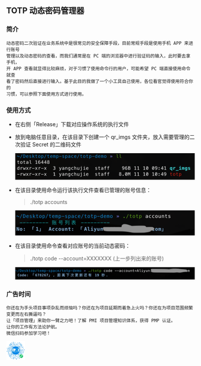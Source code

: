 ## TOTP 动态密码管理器

### 简介

    动态密码二次验证在业务系统中是很常见的安全保障手段，目前常规手段是使用手机 APP 来进行账号
    管理以及动态密码的查看，而我们通常是在 PC 端的浏览器中进行验证码的输入，此时要去拿手机，
    开 APP 查看就显得比较麻烦，对于习惯了使用命令行的用户，可能希望 PC 端直接使用命令就查
    看了密码然后直接进行输入。基于此目的我做了一个小工具自己使用，各位看官觉得使用符合你的
    习惯，可以参照下面使用方式进行使用。


### 使用方式

*   在右侧「Release」下载对应操作系统的执行文件

*   放到电脑任意目录，在该目录下创建一个 qr_imgs 文件夹，放入需要管理的二次验证 Secret 的二维码文件

    ![新建目录](./demo/1.png)

*   在该目录使用命令运行该执行文件查看已管理的账号信息：

    >   ./totp accounts

    ![查看账号信息](./demo/2.png)

*   在该目录使用命令查看对应账号的当前动态密码：

    >   ./totp code --account=XXXXXXX  (上一步列出来的账号)

    ![查看动态密码](./demo/3.png)


### 广告时间

    你还在为手头项目事项杂乱而烦恼吗？你还在为项目延期而着急上火吗？你还在为项目范围频繁变更而左右撕逼吗？
    让「项目管理」来助你一臂之力吧！了解 PMI 项目管理知识体系，获得 PMP 认证。
    让你的工作有方法论护航。
    微信扫码参加学习吧！

   <img src="./demo/pmp.png" alter="PMP" width="50px" height="50px"/> 
